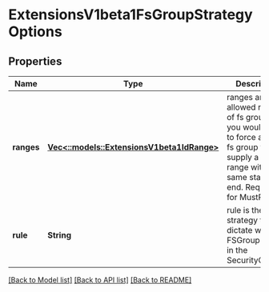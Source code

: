 # ExtensionsV1beta1FsGroupStrategyOptions

## Properties
Name | Type | Description | Notes
------------ | ------------- | ------------- | -------------
**ranges** | [**Vec<::models::ExtensionsV1beta1IdRange>**](extensions.v1beta1.IDRange.md) | ranges are the allowed ranges of fs groups.  If you would like to force a single fs group then supply a single range with the same start and end. Required for MustRunAs. | [optional] [default to null]
**rule** | **String** | rule is the strategy that will dictate what FSGroup is used in the SecurityContext. | [optional] [default to null]

[[Back to Model list]](../README.md#documentation-for-models) [[Back to API list]](../README.md#documentation-for-api-endpoints) [[Back to README]](../README.md)


